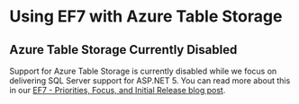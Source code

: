 # Using EF7 with Azure Table Storage

## Azure Table Storage Currently Disabled

Support for Azure Table Storage is currently disabled while we focus on delivering SQL Server support for ASP.NET 5. You can read more about this in our [EF7 - Priorities, Focus, and Initial Release blog post](http://blogs.msdn.com/b/adonet/archive/2014/12/02/ef7-priorities-focus-and-initial-release.aspx).